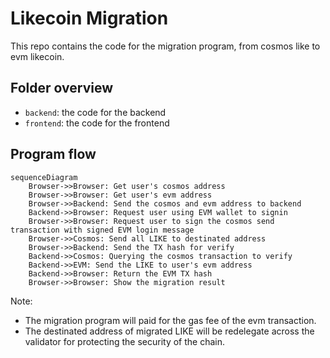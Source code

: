 # Likecoin Migration

This repo contains the code for the migration program, from cosmos like to evm likecoin.

## Folder overview

- `backend`: the code for the backend
- `frontend`: the code for the frontend

## Program flow

```mermaid
sequenceDiagram
    Browser->>Browser: Get user's cosmos address
    Browser->>Browser: Get user's evm address
    Browser->>Backend: Send the cosmos and evm address to backend
    Backend->>Browser: Request user using EVM wallet to signin
    Browser->>Browser: Request user to sign the cosmos send transaction with signed EVM login message
    Browser->>Cosmos: Send all LIKE to destinated address
    Browser->>Backend: Send the TX hash for verify
    Backend->>Cosmos: Querying the cosmos transaction to verify
    Backend->>EVM: Send the LIKE to user's evm address
    Backend->>Browser: Return the EVM TX hash
    Browser->>Browser: Show the migration result
```

Note:

- The migration program will paid for the gas fee of the evm transaction.
- The destinated address of migrated LIKE will be redelegate across the validator for protecting the security of the chain.